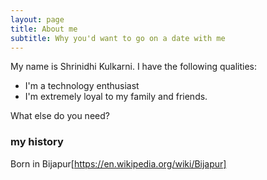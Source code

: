 ```yaml
---
layout: page
title: About me
subtitle: Why you'd want to go on a date with me
---
```


My name is Shrinidhi Kulkarni. I have the following qualities:

- I'm a technology enthusiast
- I'm extremely loyal to my family and friends.

What else do you need?

### my history

Born in Bijapur[https://en.wikipedia.org/wiki/Bijapur]
